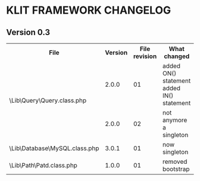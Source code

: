 # KLIT FRAMEWORK CHANGELOG

## Version 0.3
<table>
    <tr>
        <th>File</th>
        <th>Version</th>
        <th>File revision</th>
        <th>What changed</th>
    </tr>
    <tr>
        <td rowspan="2">\Lib\Query\Query.class.php</td>
        <td>2.0.0</td>
        <td>01</td>
        <td>
            added ON() statement<br />
            added IN() statement<br />
        </td>
    </tr>
    <tr>
        <td>2.0.0</td>
        <td>02</td>
        <td>
            not anymore a singleton
        </td>
    </tr>
    <tr>
        <td>\Lib\Database\MySQL.class.php</td>
        <td>3.0.1</td>
        <td>01</td>
        <td>
            now singleton
        </td>
    </tr>
    <tr>
        <td>\Lib\Path\Patd.class.php</td>
        <td>1.0.0</td>
        <td>01</td>
        <td>
            removed bootstrap
        </td>
    </tr>
</table>

